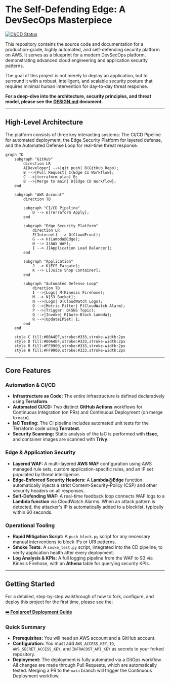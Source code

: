 # The Self-Defending Edge: A DevSecOps Masterpiece

[![CI/CD Status](https://github.com/actions/workflow_status.svg?workflow_name=Edge+Security+CI)](https://github.com/kennethkcox/Take_Home_Exercise-/actions)

This repository contains the source code and documentation for a production-grade, highly automated, and self-defending security platform on AWS. It serves as a blueprint for a modern DevSecOps platform, demonstrating advanced cloud engineering and application security patterns.

The goal of this project is not merely to deploy an application, but to surround it with a robust, intelligent, and scalable security posture that requires minimal human intervention for day-to-day threat response.

**For a deep-dive into the architecture, security principles, and threat model, please see the [DESIGN.md](DESIGN.md) document.**

---

## High-Level Architecture

The platform consists of three key interacting systems: The CI/CD Pipeline for automated deployment, the Edge Security Platform for layered defense, and the Automated Defense Loop for real-time threat response.

```mermaid
graph TD
    subgraph "GitHub"
        direction LR
        A[Developer] -->|git push| B(GitHub Repo);
        B -->|Pull Request| C{Edge CI Workflow};
        C -->|terraform plan| B;
        B -->|Merge to main| D{Edge CD Workflow};
    end

    subgraph "AWS Account"
        direction TB

        subgraph "CI/CD Pipeline"
            D --> E[Terraform Apply];
        end

        subgraph "Edge Security Platform"
            direction LR
            F[Internet] --> G(CloudFront);
            G --> H(Lambda@Edge);
            H --> I(AWS WAF);
            I --> J[Application Load Balancer];
        end

        subgraph "Application"
            J --> K(ECS Fargate);
            K --> L[Juice Shop Container];
        end

        subgraph "Automated Defense Loop"
            direction TB
            I -->|Logs| M(Kinesis Firehose);
            M --> N[S3 Bucket];
            N -->|Logs| O(CloudWatch Logs);
            O -->|Metric Filter| P(CloudWatch Alarm);
            P -->|Trigger| Q(SNS Topic);
            Q -->|Invoke| R{Auto-Block Lambda};
            R -->|UpdateIPSet| I;
        end
    end

    style C fill:#00A4EF,stroke:#333,stroke-width:2px
    style D fill:#00A4EF,stroke:#333,stroke-width:2px
    style R fill:#FF9900,stroke:#333,stroke-width:2px
    style H fill:#FF9900,stroke:#333,stroke-width:2px
```

---

## Core Features

### Automation & CI/CD
*   **Infrastructure as Code:** The entire infrastructure is defined declaratively using **Terraform**.
*   **Automated CI/CD:** Two distinct **GitHub Actions** workflows for Continuous Integration (on PRs) and Continuous Deployment (on merge to `main`).
*   **IaC Testing:** The CI pipeline includes automated unit tests for the Terraform code using **Terratest**.
*   **Security Scanning:** Static analysis of the IaC is performed with **tfsec**, and container images are scanned with **Trivy**.

### Edge & Application Security
*   **Layered WAF:** A multi-layered **AWS WAF** configuration using AWS managed rule sets, custom application-specific rules, and an IP set populated by threat intelligence.
*   **Edge-Enforced Security Headers:** A **Lambda@Edge** function automatically injects a strict Content-Security-Policy (CSP) and other security headers on all responses.
*   **Self-Defending WAF:** A real-time feedback loop connects WAF logs to a **Lambda function** via CloudWatch Alarms. When an attack pattern is detected, the attacker's IP is automatically added to a blocklist, typically within 60 seconds.

### Operational Tooling
*   **Rapid Mitigation Script:** A `push_block.py` script for any necessary manual interventions to block IPs or URI patterns.
*   **Smoke Tests:** A `smoke_test.py` script, integrated into the CD pipeline, to verify application health after every deployment.
*   **Log Analysis & KPIs:** A full logging pipeline from the WAF to S3 via Kinesis Firehose, with an **Athena** table for querying security KPIs.

---

## Getting Started

For a detailed, step-by-step walkthrough of how to fork, configure, and deploy this project for the first time, please see the:

**[➡️ Foolproof Deployment Guide](docs/FOOLPROOF_GUIDE.md)**

### Quick Summary

*   **Prerequisites:** You will need an AWS account and a GitHub account.
*   **Configuration:** You must add `AWS_ACCESS_KEY_ID`, `AWS_SECRET_ACCESS_KEY`, and `INFRACOST_API_KEY` as secrets to your forked repository.
*   **Deployment:** The deployment is fully automated via a GitOps workflow. All changes are made through Pull Requests, which are automatically tested. Merging a PR to the `main` branch will trigger the Continuous Deployment workflow.
